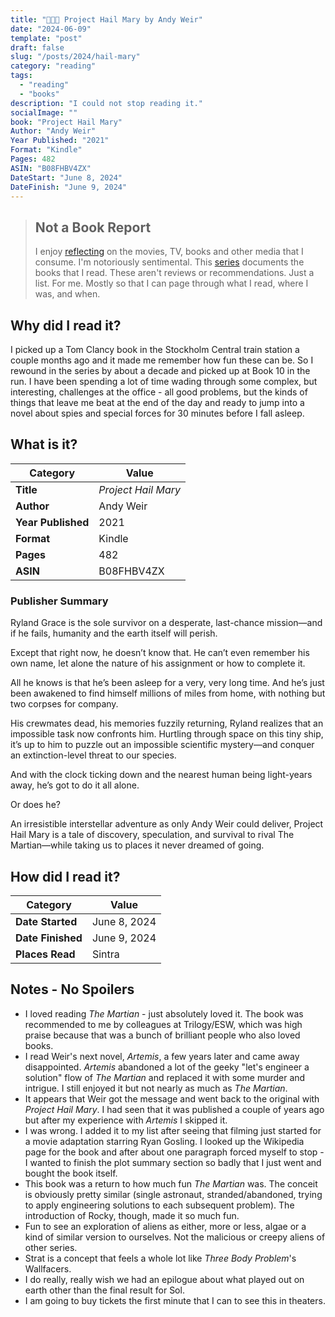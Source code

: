 ```yaml
---
title: "🚀👨‍🚀 Project Hail Mary by Andy Weir"
date: "2024-06-09"
template: "post"
draft: false
slug: "/posts/2024/hail-mary"
category: "reading"
tags:
  - "reading"
  - "books"
description: "I could not stop reading it."
socialImage: ""
book: "Project Hail Mary"
Author: "Andy Weir"
Year Published: "2021"
Format: "Kindle"
Pages: 482
ASIN: "B08FHBV4ZX"
DateStart: "June 8, 2024"
DateFinish: "June 9, 2024"
---
```


> ## Not a Book Report
> I enjoy [reflecting](https://blog.samrhea.com/posts/2019/analyze-media-habits) on the movies, TV, books and other media that I consume. I'm notoriously sentimental. This [series](https://blog.samrhea.com/category/reading) documents the books that I read. These aren't reviews or recommendations. Just a list. For me. Mostly so that I can page through what I read, where I was, and when.

## Why did I read it?
I picked up a Tom Clancy book in the Stockholm Central train station a couple months ago and it made me remember how fun these can be. So I rewound in the series by about a decade and picked up at Book 10 in the run. I have been spending a lot of time wading through some complex, but interesting, challenges at the office - all good problems, but the kinds of things that leave me beat at the end of the day and ready to jump into a novel about spies and special forces for 30 minutes before I fall asleep.

## What is it?
|Category|Value|
|---|---|
|**Title**|*Project Hail Mary*|
|**Author**|Andy Weir|
|**Year Published**|2021|
|**Format**|Kindle|
|**Pages**|482|
|**ASIN**|B08FHBV4ZX|

### Publisher Summary

Ryland Grace is the sole survivor on a desperate, last-chance mission—and if he fails, humanity and the earth itself will perish.

Except that right now, he doesn’t know that. He can’t even remember his own name, let alone the nature of his assignment or how to complete it.

All he knows is that he’s been asleep for a very, very long time. And he’s just been awakened to find himself millions of miles from home, with nothing but two corpses for company.

His crewmates dead, his memories fuzzily returning, Ryland realizes that an impossible task now confronts him. Hurtling through space on this tiny ship, it’s up to him to puzzle out an impossible scientific mystery—and conquer an extinction-level threat to our species.

And with the clock ticking down and the nearest human being light-years away, he’s got to do it all alone.

Or does he?

An irresistible interstellar adventure as only Andy Weir could deliver, Project Hail Mary is a tale of discovery, speculation, and survival to rival The Martian—while taking us to places it never dreamed of going.

## How did I read it?
|Category|Value|
|---|---|
|**Date Started**|June 8, 2024|
|**Date Finished**|June 9, 2024|
|**Places Read**|Sintra|

## Notes - No Spoilers
* I loved reading _The Martian_ - just absolutely loved it. The book was recommended to me by colleagues at Trilogy/ESW, which was high praise because that was a bunch of brilliant people who also loved books.
* I read Weir's next novel, _Artemis_, a few years later and came away disappointed. _Artemis_ abandoned a lot of the geeky "let's engineer a solution" flow of _The Martian_ and replaced it with some murder and intrigue. I still enjoyed it but not nearly as much as _The Martian_.
* It appears that Weir got the message and went back to the original with _Project Hail Mary_. I had seen that it was published a couple of years ago but after my experience with _Artemis_ I skipped it.
* I was wrong. I added it to my list after seeing that filming just started for a movie adaptation starring Ryan Gosling. I looked up the Wikipedia page for the book and after about one paragraph forced myself to stop - I wanted to finish the plot summary section so badly that I just went and bought the book itself.
* This book was a return to how much fun _The Martian_ was. The conceit is obviously pretty similar (single astronaut, stranded/abandoned, trying to apply engineering solutions to each subsequent problem). The introduction of Rocky, though, made it so much fun.
* Fun to see an exploration of aliens as either, more or less, algae or a kind of similar version to ourselves. Not the malicious or creepy aliens of other series.
* Strat is a concept that feels a whole lot like _Three Body Problem_'s Wallfacers.
* I do really, really wish we had an epilogue about what played out on earth other than the final result for Sol.
* I am going to buy tickets the first minute that I can to see this in theaters.